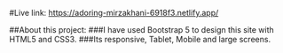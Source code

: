 #Live link: https://adoring-mirzakhani-6918f3.netlify.app/

##About this project: 
###I have used Bootstrap 5 to design this site with HTML5 and CSS3.
###Its responsive, Tablet, Mobile and large screens.
 
